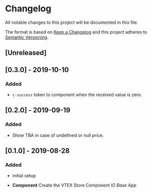 # Changelog

All notable changes to this project will be documented in this file.

The format is based on [Keep a Changelog](http://keepachangelog.com/en/1.0.0/)
and this project adheres to [Semantic Versioning](http://semver.org/spec/v2.0.0.html).

## [Unreleased]

## [0.3.0] - 2019-10-10

### Added

- `c-success` token to component when the received value is zero.

## [0.2.0] - 2019-09-19

### Added

- Show TBA in case of undefined or null price.

## [0.1.0] - 2019-08-28

### Added

- initial setup

- **Component** Create the VTEX Store Component _IO Base App_
